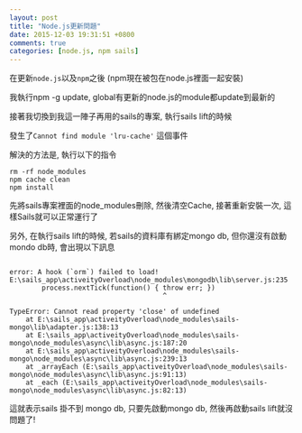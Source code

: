 ```yaml
---
layout: post
title: "Node.js更新問題"
date: 2015-12-03 19:31:51 +0800
comments: true
categories: [node.js, npm sails]
---
```


在更新`node.js`以及`npm`之後 (npm現在被包在node.js裡面一起安裝)

我執行npm -g update, global有更新的node.js的module都update到最新的

接著我切換到我這一陣子再用的sails的專案, 執行sails lift的時候

發生了`Cannot find module 'lru-cache'` 這個事件

<!--more-->

解決的方法是, 執行以下的指令

	rm -rf node_modules
	npm cache clean
	npm install

先將sails專案裡面的node_modules刪除, 然後清空Cache, 接著重新安裝一次, 這樣Sails就可以正常運行了


另外, 在執行sails lift的時候, 若sails的資料庫有綁定mongo db, 但你還沒有啟動mondo db時, 會出現以下訊息


```batch

error: A hook (`orm`) failed to load!
E:\sails_app\activeityOverload\node_modules\mongodb\lib\server.js:235
        process.nextTick(function() { throw err; })
                                      ^

TypeError: Cannot read property 'close' of undefined
    at E:\sails_app\activeityOverload\node_modules\sails-mongo\lib\adapter.js:138:13
    at E:\sails_app\activeityOverload\node_modules\sails-mongo\node_modules\async\lib\async.js:187:20
    at E:\sails_app\activeityOverload\node_modules\sails-mongo\node_modules\async\lib\async.js:239:13
    at _arrayEach (E:\sails_app\activeityOverload\node_modules\sails-mongo\node_modules\async\lib\async.js:91:13)
    at _each (E:\sails_app\activeityOverload\node_modules\sails-mongo\node_modules\async\lib\async.js:82:13)

```

這就表示sails 掛不到 mongo db, 只要先啟動mongo db, 然後再啟動sails lift就沒問題了!

